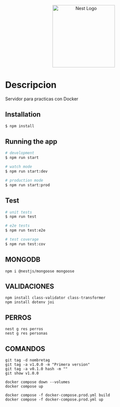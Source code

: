 <p align="center">
  <a href="http://nestjs.com/" target="blank"><img src="https://nestjs.com/img/logo-small.svg" width="200" alt="Nest Logo" /></a>
</p>

[circleci-image]: https://img.shields.io/circleci/build/github/nestjs/nest/master?token=abc123def456
[circleci-url]: https://circleci.com/gh/nestjs/nest

# Descripcion
Servidor para practicas con Docker

## Installation

```bash
$ npm install
```

## Running the app

```bash
# development
$ npm run start

# watch mode
$ npm run start:dev

# production mode
$ npm run start:prod
```

## Test

```bash
# unit tests
$ npm run test

# e2e tests
$ npm run test:e2e

# test coverage
$ npm run test:cov
```

## MONGODB
```angular2html
npm i @nestjs/mongoose mongoose
```

## VALIDACIONES
```angular2html
npm install class-validator class-transformer
npm install dotenv joi
```

## PERROS
```angular2html
nest g res perros
nest g res personas
```
## COMANDOS
```angular2html
git tag -d nombretag
git tag -a v1.0.0 -m "Primera version"
git tag -a v0.1.0 hash -m ""
git show v1.0.0

docker compose down --volumes
docker compose up

docker compose -f docker-compose.prod.yml build
docker compose -f docker-compose.prod.yml up
```

